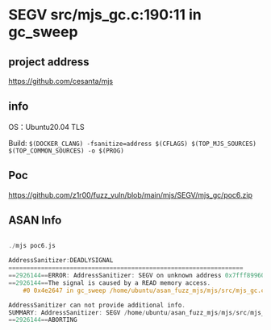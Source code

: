 # SEGV src/mjs_gc.c:190:11 in gc_sweep

## project address

https://github.com/cesanta/mjs

## info

OS：Ubuntu20.04 TLS

Build: `$(DOCKER_CLANG) -fsanitize=address $(CFLAGS) $(TOP_MJS_SOURCES) $(TOP_COMMON_SOURCES) -o $(PROG)`

## Poc

https://github.com/z1r00/fuzz_vuln/blob/main/mjs/SEGV/mjs_gc/poc6.zip

## ASAN Info

```c

./mjs poc6.js

AddressSanitizer:DEADLYSIGNAL
=================================================================
==2926144==ERROR: AddressSanitizer: SEGV on unknown address 0x7fff89960675 (pc 0x0000004e2647 bp 0x7fffffffe030 sp 0x7fffffffdb98 T0)
==2926144==The signal is caused by a READ memory access.
    #0 0x4e2647 in gc_sweep /home/ubuntu/asan_fuzz_mjs/mjs/src/mjs_gc.c:190:11

AddressSanitizer can not provide additional info.
SUMMARY: AddressSanitizer: SEGV /home/ubuntu/asan_fuzz_mjs/mjs/src/mjs_gc.c:190:11 in gc_sweep
==2926144==ABORTING
```
